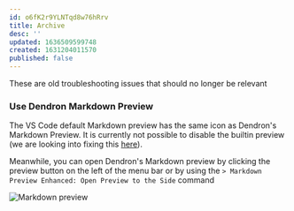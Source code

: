 ```yaml
---
id: o6fK2r9YLNTqd8w76hRrv
title: Archive
desc: ''
updated: 1636509599748
created: 1631204011570
published: false
---
```


These are old troubleshooting issues that should no longer be relevant

### Use Dendron Markdown Preview

The VS Code default Markdown preview has the same icon as Dendron's Markdown Preview.  It is currently not possible to disable the builtin preview (we are looking into fixing this [here](https://github.com/dendronhq/dendron/issues/42)).

Meanwhile, you can open Dendron's Markdown preview by clicking the preview button on the left of the menu bar or by using the `> Markdown Preview Enhanced: Open Preview to the Side` command

![Markdown preview](https://foundation-prod-assetspublic53c57cce-8cpvgjldwysl.s3-us-west-2.amazonaws.com/assets/images/trouble-md.png)